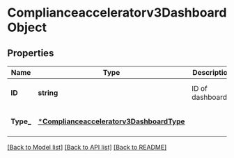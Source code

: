 # Complianceacceleratorv3DashboardObject

## Properties
Name | Type | Description | Notes
------------ | ------------- | ------------- | -------------
**ID** | **string** | ID of dashboards. | [optional] [default to null]
**Type_** | [***Complianceacceleratorv3DashboardType**](complianceacceleratorv3DashboardType.md) |  | [optional] [default to null]

[[Back to Model list]](../README.md#documentation-for-models) [[Back to API list]](../README.md#documentation-for-api-endpoints) [[Back to README]](../README.md)

